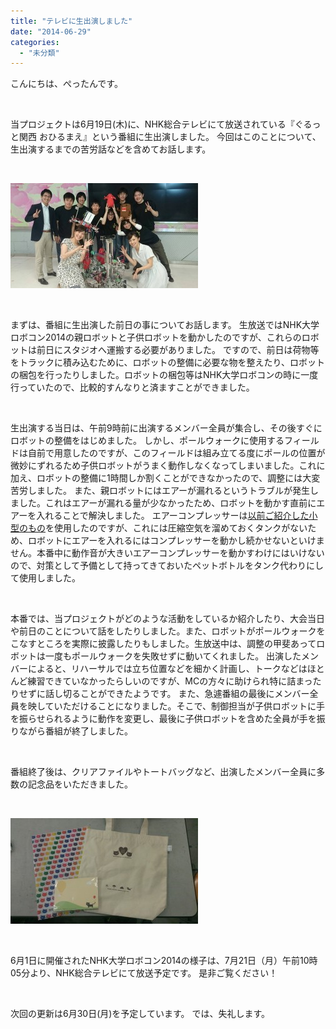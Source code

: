 ```yaml
---
title: "テレビに生出演しました"
date: "2014-06-29"
categories: 
  - "未分類"
---
```


こんにちは、ぺったんです。

 

当プロジェクトは6月19日(木)に、NHK総合テレビにて放送されている『ぐるっと関西 おひるまえ』という番組に生出演しました。 今回はこのことについて、生出演するまでの苦労話などを含めてお話します。

 

[![1485](images/1485-300x168.jpg)](http://www.fortefibre.net/blog/wp-content/uploads/2014/06/1485.jpg)

 

まずは、番組に生出演した前日の事についてお話します。 生放送ではNHK大学ロボコン2014の親ロボットと子供ロボットを動かしたのですが、これらのロボットは前日にスタジオへ運搬する必要がありました。 ですので、前日は荷物等をトラックに積み込むために、ロボットの整備に必要な物を整えたり、ロボットの梱包を行ったりしました。ロボットの梱包等はNHK大学ロボコンの時に一度行っていたので、比較的すんなりと済ますことができました。

 

生出演する当日は、午前9時前に出演するメンバー全員が集合し、その後すぐにロボットの整備をはじめました。 しかし、ポールウォークに使用するフィールドは自前で用意したのですが、このフィールドは組み立てる度にポールの位置が微妙にずれるため子供ロボットがうまく動作しなくなってしまいました。これに加え、ロボットの整備に1時間しか割くことができなかったので、調整には大変苦労しました。 また、親ロボットにはエアーが漏れるというトラブルが発生しました。これはエアーが漏れる量が少なかったため、ロボットを動かす直前にエアーを入れることで解決しました。 エアーコンプレッサーは[以前ご紹介した小型のもの](http://www.fortefibre.net/blog/?p=1272)を使用したのですが、これには圧縮空気を溜めておくタンクがないため、ロボットにエアーを入れるにはコンプレッサーを動かし続かせないといけません。本番中に動作音が大きいエアーコンプレッサーを動かすわけにはいけないので、対策として予備として持ってきておいたペットボトルをタンク代わりにして使用しました。

 

本番では、当プロジェクトがどのような活動をしているか紹介したり、大会当日や前日のことについて話をしたりしました。また、ロボットがポールウォークをこなすところを実際に披露したりもしました。生放送中は、調整の甲斐あってロボットは一度もポールウォークを失敗せずに動いてくれました。 出演したメンバーによると、リハーサルでは立ち位置などを細かく計画し、トークなどはほとんど練習できていなかったらしいのですが、MCの方々に助けられ特に詰まったりせずに話し切ることができたようです。 また、急遽番組の最後にメンバー全員を映していただけることになりました。そこで、制御担当が子供ロボットに手を振らせられるように動作を変更し、最後に子供ロボットを含めた全員が手を振りながら番組が終了しました。

 

番組終了後は、クリアファイルやトートバッグなど、出演したメンバー全員に多数の記念品をいただきました。

 

[![IMAG0617](images/IMAG0617-300x169.jpg)](http://www.fortefibre.net/blog/wp-content/uploads/2014/06/IMAG0617.jpg)

 

6月1日に開催されたNHK大学ロボコン2014の様子は、7月21日（月）午前10時05分より、NHK総合テレビにて放送予定です。 是非ご覧ください！

 

次回の更新は6月30日(月)を予定しています。 では、失礼します。
